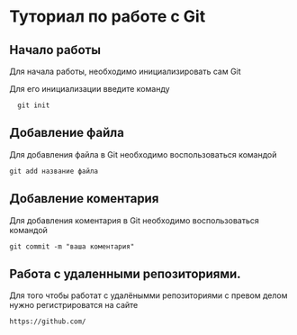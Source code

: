 # Туториал по работе с Git

## Начало работы

Для начала работы, необходимо инициализировать сам Git

Для его инициализации введите команду 

```
  git init
```

## Добавление файла

Для добавления файла в Git необходимо воспользоваться командой 

```
git add название файла
```

## Добавление коментария 

Для добавления коментария в Git необходимо воспользоваться командой 
```
git commit -m "ваша коментария"
```
## Работа с удаленными репозиториями.

Для того чтобы работат с удалёнымми репозиториями с превом делом нужно регистрироватся на сайте
```
https://github.com/
```


